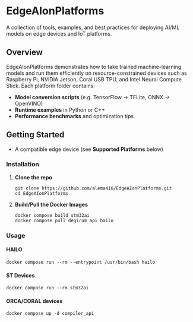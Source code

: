 # EdgeAIonPlatforms

A collection of tools, examples, and best practices for deploying AI/ML models on edge devices and IoT platforms.

## Overview

EdgeAIonPlatforms demonstrates how to take trained machine-learning models and run them efficiently on resource-constrained devices such as Raspberry Pi, NVIDIA Jetson, Coral USB TPU, and Intel Neural Compute Stick. Each platform folder contains:

- **Model conversion scripts** (e.g. TensorFlow → TFLite, ONNX → OpenVINO)
- **Runtime examples** in Python or C++
- **Performance benchmarks** and optimization tips

## Getting Started

- A compatible edge device (see **Supported Platforms** below)

### Installation

1. **Clone the repo**  
   ```
   git clone https://github.com/alema416/EdgeAIonPlatforms.git
   cd EdgeAIonPlatforms
   ```

2. **Build/Pull the Docker Images**
   ```
   docker compose build stm32ai
   docker compose pull degirum_api hailo
   ```

### Usage

#### HAILO

```
docker compose run --rm --entrypoint /usr/bin/bash hailo
```

#### ST Devices

```
docker compose run --rm stm32ai
```

#### ORCA/CORAL devices

```
docker compose up -d compiler_api
```
